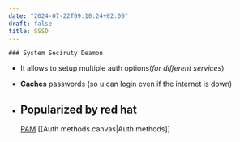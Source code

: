 ```yaml
---
date: "2024-07-22T09:10:24+02:00"
draft: false
title: SSSD
---
```


    ### System Seciruty Deamon

-   It allows to setup multiple auth options(*for different services*)

-   **Caches** passwords (so u can login even if the internet is down)

-   ## Popularized by red hat

    [PAM](/Notes/posts/PAM) \[\[Auth methods.canvas\|Auth methods\]\]
